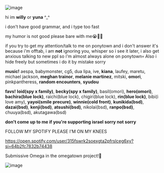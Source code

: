 ![image](https://github.com/smilemittens/smilemittens/assets/138685973/0d8de408-945a-485e-b659-ae8baef1ba71)








hi im **willy** or **yuna** ^_^

i don't have good grammar, and i type too fast

my humor is not good please bare with me😭🙏🏾

if you try to get my attention/talk to me on ponytown and i don't answer it's because i'm offtab, i am **not** ignoring you, whisper so i see it later, i also get anxious talking to new ppl so i'm almost always alone on ponytown💀 Also i hide freely but sometimes i do it by mistake sorry

**music!** aespa, babymonster, cg5, dua lipa, ive, __kiana__, laufey, maretu, michael jackson, __meghan trainor__, __melanie martinez__, mitski, __omori__, pinkpantheress, __random encounters__, __syudou__

**favs!** __loid(spy x family)__, __becky(spy x family)__, basil(omori), __hero(omori)__, __bachira(blue lock)__, raichi(blue lock), chigiri(blue lock), __rin(blue lock)__, bibi(i love amy), __yayoi(smile precure)__, __winnie(cold front)__, __kunikida(bsd)__, **dazai(bsd)**, **kenji(bsd)**, __atsushi(bsd)__, nikolai(bsd), __ranpo(bsd)__, chuuya(bsd), akutagawa(bsd)

**don't come up to me if you're supporting israel sorry not sorry**

FOLLOW MY SPOTIFY PLEASE I'M ON MY KNEES

https://open.spotify.com/user/315fswrk2soexgta2pfrslceg6xy?si=64b2fc7832b74438

Submissive Omega in the omegatown project!🐺

![image](https://github.com/smilemittens/smilemittens/assets/138685973/03297606-ab9e-47e5-a056-77d198f6d9d9)


